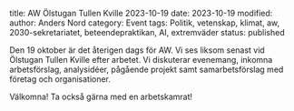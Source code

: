 title: AW Ölstugan Tullen Kville 2023-10-19
date: 2023-10-19
modified:
author: Anders Nord
category: Event
tags: Politik, vetenskap, klimat, aw, 2030-sekretariatet, beteendepraktikan, AI,
      extremväder
status: published

Den 19 oktober är det återigen dags för AW. Vi ses liksom senast vid Ölstugan
Tullen Kville efter arbetet. Vi diskuterar evenemang, inkomna arbetsförslag, analysidéer,
pågående projekt samt samarbetsförslag med företag och organisationer.

Välkomna! Ta också gärna med en arbetskamrat!
